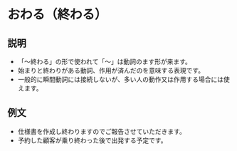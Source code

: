 # おわる（終わる）

## 説明

- 「～終わる」の形で使われて「～」は動詞のます形が来ます。
- 始まりと終わりがある動詞、作用が済んだのを意味する表現です。
- 一般的に瞬間動詞には接続しないが、多い人の動作又は作用する場合には使えます。

## 例文

- 仕様書を作成し終わりますのでご報告させていただきます。
- 予約した顧客が乗り終わった後で出発する予定です。